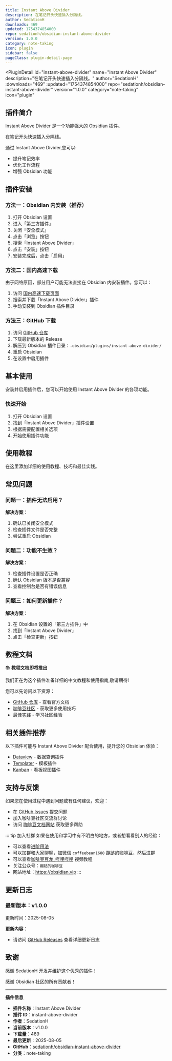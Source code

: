 ```yaml
---
title: Instant Above Divider
description: 在笔记开头快速插入分隔线。
author: SedationH
downloads: 469
updated: 1754374854000
repo: sedationh/obsidian-instant-above-divider
version: 1.0.0
category: note-taking
icon: plugin
sidebar: false
pageClass: plugin-detail-page
---
```


<PluginDetail
  id="instant-above-divider"
  name="Instant Above Divider"
  description="在笔记开头快速插入分隔线。"
  author="SedationH"
  :downloads="469"
  :updated="1754374854000"
  repo="sedationh/obsidian-instant-above-divider"
  version="1.0.0"
  category="note-taking"
  icon="plugin"
>

<!-- AUTO_GENERATED_START -->
## 插件简介

Instant Above Divider 是一个功能强大的 Obsidian 插件。

在笔记开头快速插入分隔线。

通过 Instant Above Divider,您可以:

- 提升笔记效率
- 优化工作流程
- 增强 Obsidian 功能

<!-- AUTO_GENERATED_END -->

<!-- AUTO_GENERATED_START -->
## 插件安装

### 方法一：Obsidian 内安装（推荐）

1. 打开 Obsidian 设置
2. 进入「第三方插件」
3. 关闭「安全模式」
4. 点击「浏览」按钮
5. 搜索「Instant Above Divider」
6. 点击「安装」按钮
7. 安装完成后，点击「启用」

### 方法二：国内高速下载

由于网络原因，部分用户可能无法直接在 Obsidian 内安装插件。您可以：

1. 访问 [国内高速下载页面](/zh/documentation/obsidian-plugins-download.html)
2. 搜索并下载「Instant Above Divider」插件
3. 手动安装到 Obsidian 插件目录

### 方法三：GitHub 下载

1. 访问 [GitHub 仓库](https://github.com/sedationh/obsidian-instant-above-divider)
2. 下载最新版本的 Release
3. 解压到 Obsidian 插件目录：`.obsidian/plugins/instant-above-divider/`
4. 重启 Obsidian
5. 在设置中启用插件

## 基本使用

安装并启用插件后，您可以开始使用 Instant Above Divider 的各项功能。

### 快速开始

1. 打开 Obsidian 设置
2. 找到「Instant Above Divider」插件设置
3. 根据需要配置相关选项
4. 开始使用插件功能

<!-- AUTO_GENERATED_END -->

<!-- CUSTOM_CONTENT_START:tutorial -->
## 使用教程

在这里添加详细的使用教程、技巧和最佳实践。

<!-- CUSTOM_CONTENT_END:tutorial -->

<!-- SHARED_CONTENT_START -->
## 常见问题

### 问题一：插件无法启用？

**解决方案**：
1. 确认已关闭安全模式
2. 检查插件文件是否完整
3. 尝试重启 Obsidian

### 问题二：功能不生效？

**解决方案**：
1. 检查插件设置是否正确
2. 确认 Obsidian 版本是否兼容
3. 查看控制台是否有错误信息

### 问题三：如何更新插件？

**解决方案**：
1. 在 Obsidian 设置的「第三方插件」中
2. 找到「Instant Above Divider」
3. 点击「检查更新」按钮

## 教程文档

📚 **教程文档即将推出**

我们正在为这个插件准备详细的中文教程和使用指南,敬请期待!

您可以先访问以下资源：
- [GitHub 仓库](https://github.com/sedationh/obsidian-instant-above-divider) - 查看官方文档
- [咖啡豆社区](/zh/bases/) - 获取更多使用技巧
- [最佳实践](/zh/best-practices/) - 学习社区经验

## 相关插件推荐

以下插件可能与 Instant Above Divider 配合使用，提升您的 Obsidian 体验：

- [Dataview](/zh/plugins/dataview.html) - 数据查询插件
- [Templater](/zh/plugins/templater-obsidian.html) - 模板插件
- [Kanban](/zh/plugins/obsidian-kanban.html) - 看板视图插件

## 支持与反馈

如果您在使用过程中遇到问题或有任何建议，欢迎：

- 在 [GitHub Issues](https://github.com/sedationh/obsidian-instant-above-divider/issues) 提交问题
- 加入咖啡豆社区交流群讨论
- 访问 [咖啡豆文档网站](https://obsidian.vip) 获取更多帮助

::: tip 加入社群
如果在使用和学习中有不明白的地方，或者想看看别人的经验：
- 可以查看[进阶用法](/zh/advanced)
- 可以加群和大家聊聊，加微信 `coffeebean1688` 蹦跶的咖啡豆，然后进群
- 可以查看[咖啡豆豆龙_哔哩哔哩](https://space.bilibili.com/618777356) 视频教程
- 关注公众号：`蹦跶的咖啡豆`
- 网站地址：https://obsidian.vip
:::
<!-- SHARED_CONTENT_END -->

<!-- AUTO_GENERATED_START -->
## 更新日志

### 最新版本：v1.0.0

更新时间：2025-08-05

**更新内容**：
- 请访问 [GitHub Releases](https://github.com/sedationh/obsidian-instant-above-divider/releases) 查看详细更新日志

## 致谢

感谢 SedationH 开发并维护这个优秀的插件！

感谢 Obsidian 社区的所有贡献者！

---

**插件信息**
- **插件名称**：Instant Above Divider
- **插件 ID**：instant-above-divider
- **作者**：SedationH
- **当前版本**：v1.0.0
- **下载量**：469
- **最后更新**：2025-08-05
- **GitHub**：[sedationh/obsidian-instant-above-divider](https://github.com/sedationh/obsidian-instant-above-divider)
- **分类**：note-taking
<!-- AUTO_GENERATED_END -->

</PluginDetail>

